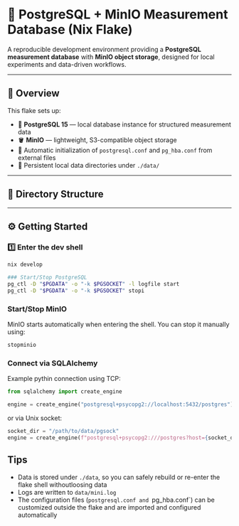 # 🧪 PostgreSQL + MinIO Measurement Database (Nix Flake)

A reproducible development environment providing a **PostgreSQL measurement database** with **MinIO object storage**, designed for local experiments and data-driven workflows.

---

## 🚀 Overview

This flake sets up:

- 🐘 **PostgreSQL 15** — local database instance for structured measurement data  
- 🪣 **MinIO** — lightweight, S3-compatible object storage  
- 🧩 Automatic initialization of `postgresql.conf` and `pg_hba.conf` from external files  
- 💾 Persistent local data directories under `./data/`

---

## 🧱 Directory Structure



---

## ⚙️ Getting Started

### 1️⃣ Enter the dev shell

```bash
nix develop

### Start/Stop PostgreSQL
pg_ctl -D "$PGDATA" -o "-k $PGSOCKET" -l logfile start
pg_ctl -D "$PGDATA" -o "-k $PGSOCKET" stopi
```

### Start/Stop MinIO
MinIO starts automatically when entering the shell.
You can stop it manually using:
```bash
stopminio
```

### Connect via SQLAlchemy

Example pythin connection using TCP:

```python
from sqlalchemy import create_engine

engine = create_engine("postgresql+psycopg2://localhost:5432/postgres")
```

or via Unix socket:
```python
socket_dir = "/path/to/data/pgsock"
engine = create_engine(f"postgresql+psycopg2:///postgres?host={socket_dir}")
```

## Tips
- Data is stored under `./data`, so you can safely rebuild or re-enter the flake shell withoutloosing data
- Logs are written to `data/mini.log`
- The configuration files (`postgresql.conf and `pg_hba.conf`) can be customized outside the flake and are imported and configured automatically
